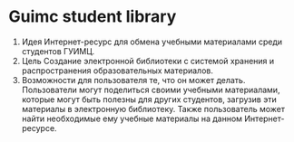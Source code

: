 # Guimc student library
1. Идея
Интернет-ресурс для обмена учебными материалами среди студентов ГУИМЦ.
2. Цель
Создание электронной библиотеки с системой хранения и распространения образовательных материалов.
3. Возможности для пользователя те, что он может делать.
Пользователи могут поделиться своими учебными материалами, которые могут быть полезны для других студентов, загрузив эти материалы в электронную библиотеку. Также пользователь может найти необходимые ему учебные материалы на данном Интернет-ресурсе. 

